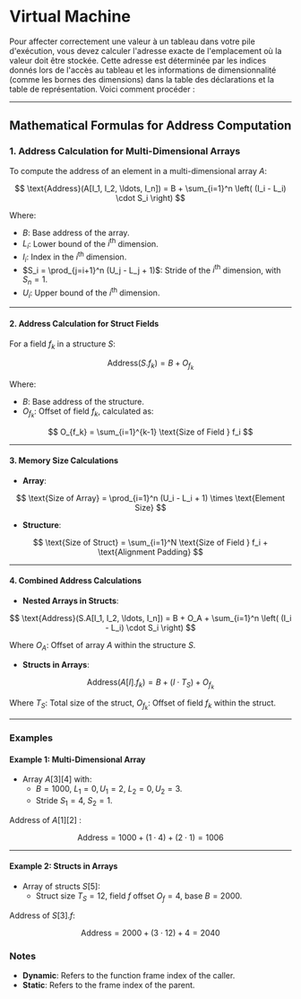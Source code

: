 
# Virtual Machine

Pour affecter correctement une valeur à un tableau dans votre pile d'exécution, vous devez calculer l'adresse exacte de l'emplacement où la valeur doit être stockée. Cette adresse est déterminée par les indices donnés lors de l'accès au tableau et les informations de dimensionnalité (comme les bornes des dimensions) dans la table des déclarations et la table de représentation. Voici comment procéder :

---

## **Mathematical Formulas for Address Computation**

### **1. Address Calculation for Multi-Dimensional Arrays**

To compute the address of an element in a multi-dimensional array $A$:

$$
\text{Address}(A[I_1, I_2, \ldots, I_n]) = B + \sum_{i=1}^n \left( (I_i - L_i) \cdot S_i \right)
$$

Where:

- $B$: Base address of the array.
- $L_i$: Lower bound of the $i^{\text{th}}$ dimension.
- $I_i$: Index in the $i^{\text{th}}$ dimension.
- $S_i = \prod_{j=i+1}^n (U_j - L_j + 1)$: Stride of the $i^{\text{th}}$ dimension, with $S_n = 1$.
- $U_i$: Upper bound of the $i^{\text{th}}$ dimension.

---

#### **2. Address Calculation for Struct Fields**

For a field $f_k$ in a structure $S$:

$$
\text{Address}(S.f_k) = B + O_{f_k}
$$

Where:

- $B$: Base address of the structure.
- $O_{f_k}$: Offset of field $f_k$, calculated as:

$$
O_{f_k} = \sum_{i=1}^{k-1} \text{Size of Field } f_i
$$

---

#### **3. Memory Size Calculations**

- **Array**:

$$
\text{Size of Array} = \prod_{i=1}^n (U_i - L_i + 1) \times \text{Element Size}
$$

- **Structure**:

$$
\text{Size of Struct} = \sum_{i=1}^N \text{Size of Field } f_i + \text{Alignment Padding}
$$

---

#### **4. Combined Address Calculations**

- **Nested Arrays in Structs**:

$$
\text{Address}(S.A[I_1, I_2, \ldots, I_n]) = B + O_A + \sum_{i=1}^n \left( (I_i - L_i) \cdot S_i \right)
$$

Where $O_A$: Offset of array $A$ within the structure $S$.

- **Structs in Arrays**:

$$
\text{Address}(A[I].f_k) = B + (I \cdot T_S) + O_{f_k}
$$

Where $T_S$: Total size of the struct, $O_{f_k}$: Offset of field $f_k$ within the struct.

---

### **Examples**

#### Example 1: Multi-Dimensional Array

- Array $A[3][4]$ with:
  - $B = 1000$, $L_1 = 0, U_1 = 2$, $L_2 = 0, U_2 = 3$.
  - Stride $S_1 = 4$, $S_2 = 1$.

Address of $A[1][2]$ :

$$
\text{Address} = 1000 + (1 \cdot 4) + (2 \cdot 1) = 1006
$$

---

#### Example 2: Structs in Arrays

- Array of structs $S[5]$:
  - Struct size $T_S = 12$, field $f$ offset $O_f = 4$, base $B = 2000$.

Address of $S[3].f$:

$$
\text{Address} = 2000 + (3 \cdot 12) + 4 = 2040
$$

### Notes

- **Dynamic**: Refers to the function frame index of the caller.  
- **Static**: Refers to the frame index of the parent.
